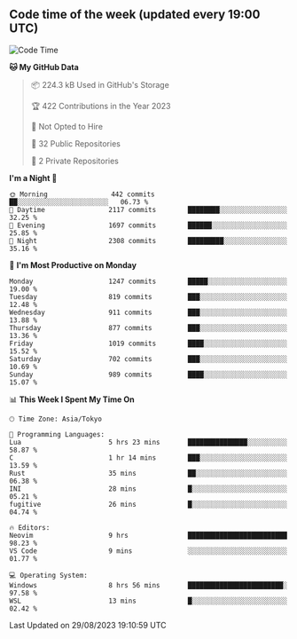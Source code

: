 ## Code time of the week (updated every 19:00 UTC)

<!--START_SECTION:waka-->
![Code Time](http://img.shields.io/badge/Code%20Time-1%2C977%20hrs%2029%20mins-blue)

**🐱 My GitHub Data** 

> 📦 224.3 kB Used in GitHub's Storage 
 > 
> 🏆 422 Contributions in the Year 2023
 > 
> 🚫 Not Opted to Hire
 > 
> 📜 32 Public Repositories 
 > 
> 🔑 2 Private Repositories 
 > 
**I'm a Night 🦉** 

```text
🌞 Morning                442 commits         ██░░░░░░░░░░░░░░░░░░░░░░░   06.73 % 
🌆 Daytime                2117 commits        ████████░░░░░░░░░░░░░░░░░   32.25 % 
🌃 Evening                1697 commits        ██████░░░░░░░░░░░░░░░░░░░   25.85 % 
🌙 Night                  2308 commits        █████████░░░░░░░░░░░░░░░░   35.16 % 
```
📅 **I'm Most Productive on Monday** 

```text
Monday                   1247 commits        █████░░░░░░░░░░░░░░░░░░░░   19.00 % 
Tuesday                  819 commits         ███░░░░░░░░░░░░░░░░░░░░░░   12.48 % 
Wednesday                911 commits         ███░░░░░░░░░░░░░░░░░░░░░░   13.88 % 
Thursday                 877 commits         ███░░░░░░░░░░░░░░░░░░░░░░   13.36 % 
Friday                   1019 commits        ████░░░░░░░░░░░░░░░░░░░░░   15.52 % 
Saturday                 702 commits         ███░░░░░░░░░░░░░░░░░░░░░░   10.69 % 
Sunday                   989 commits         ████░░░░░░░░░░░░░░░░░░░░░   15.07 % 
```


📊 **This Week I Spent My Time On** 

```text
🕑︎ Time Zone: Asia/Tokyo

💬 Programming Languages: 
Lua                      5 hrs 23 mins       ███████████████░░░░░░░░░░   58.87 % 
C                        1 hr 14 mins        ███░░░░░░░░░░░░░░░░░░░░░░   13.59 % 
Rust                     35 mins             ██░░░░░░░░░░░░░░░░░░░░░░░   06.38 % 
INI                      28 mins             █░░░░░░░░░░░░░░░░░░░░░░░░   05.21 % 
fugitive                 26 mins             █░░░░░░░░░░░░░░░░░░░░░░░░   04.74 % 

🔥 Editors: 
Neovim                   9 hrs               █████████████████████████   98.23 % 
VS Code                  9 mins              ░░░░░░░░░░░░░░░░░░░░░░░░░   01.77 % 

💻 Operating System: 
Windows                  8 hrs 56 mins       ████████████████████████░   97.58 % 
WSL                      13 mins             █░░░░░░░░░░░░░░░░░░░░░░░░   02.42 % 
```


 Last Updated on 29/08/2023 19:10:59 UTC
<!--END_SECTION:waka-->